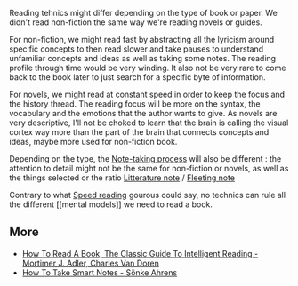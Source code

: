 Reading tehnics might differ depending on the type of book or paper. We didn't read non-fiction the same way we're reading novels or guides. 

For non-fiction, we might read fast by abstracting all the lyricism around specific concepts to then read slower and take pauses to understand unfamiliar concepts and ideas as well as taking some notes. The reading profile through time would be very winding. It also not be very rare to come back to the book later to just search for a specific byte of information. 

For novels, we might read at constant speed in order to keep the focus and the history thread. The reading focus will be more on the syntax, the vocabulary and the emotions that the author wants to give. As novels are very descriptive, I'll not be choked to learn that the brain is calling the visual cortex way more than the part of the brain that connects concepts and ideas, maybe more used for non-fiction book. 

Depending on the type, the [Note-taking process](The%20zettelkasten%20method%20and%20how%20to%20take%20smart%20notes.md) will also be different : the attention to detail might not be the same for non-fiction or novels, as well as the things selected or the ratio [Litterature note](Litterature%20note%20to%20quote%20and%20reference%20content.md) / [Fleeting note](Fleeting%20notes%20to%20capture%20thoughts.md)

Contrary to what [Speed reading](Speed%20reading.md) gourous could say, no technics can rule all the different [[mental models]] we need to read a book. 

## More
- [How To Read A Book, The Classic Guide To Intelligent Reading - Mortimer J. Adler, Charles Van Doren](How%20To%20Read%20A%20Book,%20The%20Classic%20Guide%20To%20Intelligent%20Reading%20-%20Mortimer%20J.%20Adler,%20Charles%20Van%20Doren.md)
- [How To Take Smart Notes - Sönke Ahrens](How%20To%20Take%20Smart%20Notes%20-%20Sönke%20Ahrens.md)